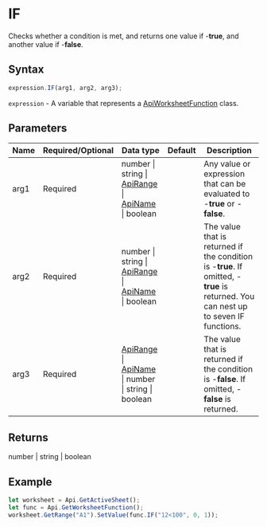 # IF

Checks whether a condition is met, and returns one value if -**true**, and another value if -**false**.

## Syntax

```javascript
expression.IF(arg1, arg2, arg3);
```

`expression` - A variable that represents a [ApiWorksheetFunction](../ApiWorksheetFunction.md) class.

## Parameters

| **Name** | **Required/Optional** | **Data type** | **Default** | **Description** |
| ------------- | ------------- | ------------- | ------------- | ------------- |
| arg1 | Required | number \| string \| [ApiRange](../../ApiRange/ApiRange.md) \| [ApiName](../../ApiName/ApiName.md) \| boolean |  | Any value or expression that can be evaluated to -**true** or -**false**. |
| arg2 | Required | number \| string \| [ApiRange](../../ApiRange/ApiRange.md) \| [ApiName](../../ApiName/ApiName.md) \| boolean |  | The value that is returned if the condition is -**true**. If omitted, -**true** is returned. You can nest up to seven IF functions. |
| arg3 | Required | [ApiRange](../../ApiRange/ApiRange.md) \| [ApiName](../../ApiName/ApiName.md) \| number \| string \| boolean |  | The value that is returned if the condition is -**false**. If omitted, -**false** is returned. |

## Returns

number \| string \| boolean

## Example



```javascript editor-xlsx
let worksheet = Api.GetActiveSheet();
let func = Api.GetWorksheetFunction();
worksheet.GetRange("A1").SetValue(func.IF("12<100", 0, 1));
```
